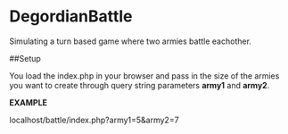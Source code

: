 # DegordianBattle

Simulating a turn based game where two armies battle eachother.

##Setup

You load the index.php in your browser and pass in the size of the armies you want to create through query string parameters **army1** and **army2**.

**EXAMPLE**

localhost/battle/index.php?army1=5&army2=7
